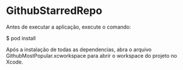 # GithubStarredRepo

Antes de executar a aplicação, execute o comando:

 $ pod install
 
 Após a instalação de todas as dependencias, abra o arquivo GithubMostPopular.xcworkspace para abrir o workspace do projeto no Xcode.
 
 
 
 
